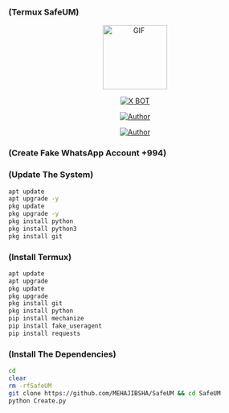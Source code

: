 ### (Termux SafeUM)


<p align="center">
<img src="https://d.top4top.io/p_1837luigd0.gif" alt="GIF" width="128" height="128"/>
</p>
<p align="center">
<a href="#"><img title="X BOT" src="https://img.shields.io/badge/Dark-Bot-blue?colorA=%23ff0000&colorB=%23017e40&style=for-the-badge"></a>
</p>
<p align="center">
<a href="https://github.com/MEHAJIBSHA"><img title="Author" src="https://img.shields.io/badge/Author-MrDevils-orange.svg?style=for-the-badge&logo=github"></a>
</p>
<p align="center">
<a href="https://github.com/techgod143/SafeUM"><img title="Author" src="https://img.shields.io/badge/Author-MrDevils-orange.svg?style=for-the-badge&logo=github"></a>
</p>





### (Create Fake WhatsApp Account +994)


### (Update The System)

````bash
apt update
apt upgrade -y
pkg update 
pkg upgrade -y
pkg install python
pkg install python3
pkg install git
````


### (Install Termux)
 
 
````bash
apt update
apt upgrade
pkg update
pkg upgrade
pkg install git
pkg install python
pip install mechanize
pip install fake_useragent
pip install requests
````


 ### (Install The Dependencies)

 
````bash
cd
clear
rm -rfSafeUM
git clone https://github.com/MEHAJIBSHA/SafeUM && cd SafeUM
python Create.py
````
